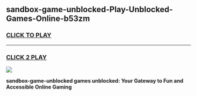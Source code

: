 
## sandbox-game-unblocked-Play-Unblocked-Games-Online-b53zm
<h3>
<a href="https://premium76.site?title=sandbox-game-unblocked&ref=24A">CLICK TO PLAY</a></h3>
<hr>

<h3>
<a href="https://premium76.site?title=sandbox-game-unblocked&ref=24A">CLICK 2 PLAY</a>
  
</h3>

<a href="https://premium76.site?title=sandbox-game-unblocked&ref=24A"><img src="https://clearcache.store/games.png"></a>


**sandbox-game-unblocked games unblocked: Your Gateway to Fun and Accessible Online Gaming**
